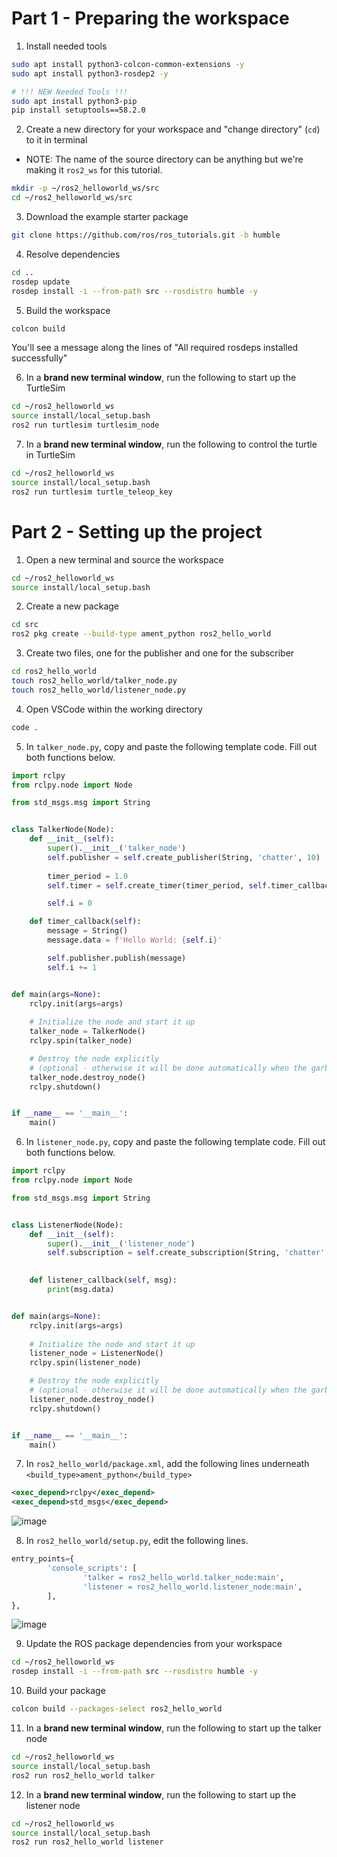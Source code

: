 # Part 1 - Preparing the workspace

1. Install needed tools
```bash
sudo apt install python3-colcon-common-extensions -y
sudo apt install python3-rosdep2 -y

# !!! NEW Needed Tools !!!
sudo apt install python3-pip
pip install setuptools==58.2.0
```

2. Create a new directory for your workspace and "change directory" (`cd`) to it in terminal
* NOTE: The name of the source directory can be anything but we're making it `ros2_ws` for this tutorial.
```bash
mkdir -p ~/ros2_helloworld_ws/src
cd ~/ros2_helloworld_ws/src
```

3. Download the example starter package
```bash
git clone https://github.com/ros/ros_tutorials.git -b humble
```

4. Resolve dependencies
```bash
cd ..
rosdep update
rosdep install -i --from-path src --rosdistro humble -y
```

5. Build the workspace
```bash
colcon build
```

You'll see a message along the lines of "All required rosdeps installed successfully"

6. In a **brand new terminal window**, run the following to start up the TurtleSim
```bash
cd ~/ros2_helloworld_ws
source install/local_setup.bash
ros2 run turtlesim turtlesim_node
```

7. In a **brand new terminal window**, run the following to control the turtle in TurtleSim
```bash
cd ~/ros2_helloworld_ws
source install/local_setup.bash
ros2 run turtlesim turtle_teleop_key
```

# Part 2 - Setting up the project
1. Open a new terminal and source the workspace
```bash
cd ~/ros2_helloworld_ws
source install/local_setup.bash
```

2. Create a new package
```bash
cd src
ros2 pkg create --build-type ament_python ros2_hello_world
```

3. Create two files, one for the publisher and one for the subscriber
```bash
cd ros2_hello_world
touch ros2_hello_world/talker_node.py
touch ros2_hello_world/listener_node.py
```

4. Open VSCode within the working directory
```bash
code .
```

5. In `talker_node.py`, copy and paste the following template code. Fill out both functions below.
```python
import rclpy
from rclpy.node import Node

from std_msgs.msg import String


class TalkerNode(Node):
    def __init__(self):
        super().__init__('talker_node')
        self.publisher = self.create_publisher(String, 'chatter', 10)
        
        timer_period = 1.0
        self.timer = self.create_timer(timer_period, self.timer_callback)

        self.i = 0

    def timer_callback(self):
        message = String()
        message.data = f'Hello World: {self.i}'

        self.publisher.publish(message)
        self.i += 1


def main(args=None):
    rclpy.init(args=args)
    
    # Initialize the node and start it up
    talker_node = TalkerNode()
    rclpy.spin(talker_node)

    # Destroy the node explicitly
    # (optional - otherwise it will be done automatically when the garbage collector destroys the node object)
    talker_node.destroy_node()
    rclpy.shutdown()


if __name__ == '__main__':
    main()
```

6. In `listener_node.py`, copy and paste the following template code. Fill out both functions below.
```python
import rclpy
from rclpy.node import Node

from std_msgs.msg import String


class ListenerNode(Node):
    def __init__(self):
        super().__init__('listener_node')
        self.subscription = self.create_subscription(String, 'chatter', self.listener_callback, 10)
    

    def listener_callback(self, msg):
        print(msg.data)


def main(args=None):
    rclpy.init(args=args)
    
    # Initialize the node and start it up
    listener_node = ListenerNode()
    rclpy.spin(listener_node)

    # Destroy the node explicitly
    # (optional - otherwise it will be done automatically when the garbage collector destroys the node object)
    listener_node.destroy_node()
    rclpy.shutdown()


if __name__ == '__main__':
    main()
```

7. In `ros2_hello_world/package.xml`, add the following lines underneath `<build_type>ament_python</build_type>`
```xml
<exec_depend>rclpy</exec_depend>
<exec_depend>std_msgs</exec_depend>
```

![image](https://gist.github.com/assets/11187343/f49aa79f-e917-406e-99dd-713896ba2d93)

8. In `ros2_hello_world/setup.py`, edit the following lines.
```python
entry_points={
        'console_scripts': [
                'talker = ros2_hello_world.talker_node:main',
                'listener = ros2_hello_world.listener_node:main',
        ],
},
```

![image](https://gist.github.com/assets/11187343/e5f31936-84b4-4d8b-8be4-6f270f861b65)

9. Update the ROS package dependencies from your workspace
```bash
cd ~/ros2_helloworld_ws
rosdep install -i --from-path src --rosdistro humble -y
```

10. Build your package
```bash
colcon build --packages-select ros2_hello_world
```

11. In a **brand new terminal window**, run the following to start up the talker node
```bash
cd ~/ros2_helloworld_ws
source install/local_setup.bash
ros2 run ros2_hello_world talker
```

12. In a **brand new terminal window**, run the following to start up the listener node
```bash
cd ~/ros2_helloworld_ws
source install/local_setup.bash
ros2 run ros2_hello_world listener
```